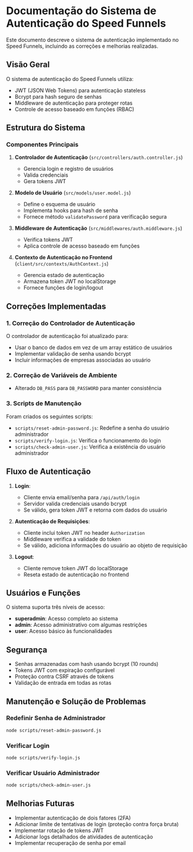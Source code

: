 # Documentação do Sistema de Autenticação do Speed Funnels

Este documento descreve o sistema de autenticação implementado no Speed Funnels, incluindo as correções e melhorias realizadas.

## Visão Geral

O sistema de autenticação do Speed Funnels utiliza:
- JWT (JSON Web Tokens) para autenticação stateless
- Bcrypt para hash seguro de senhas
- Middleware de autenticação para proteger rotas
- Controle de acesso baseado em funções (RBAC)

## Estrutura do Sistema

### Componentes Principais

1. **Controlador de Autenticação** (`src/controllers/auth.controller.js`)
   - Gerencia login e registro de usuários
   - Valida credenciais
   - Gera tokens JWT

2. **Modelo de Usuário** (`src/models/user.model.js`)
   - Define o esquema de usuário
   - Implementa hooks para hash de senha
   - Fornece método `validatePassword` para verificação segura

3. **Middleware de Autenticação** (`src/middlewares/auth.middleware.js`)
   - Verifica tokens JWT
   - Aplica controle de acesso baseado em funções

4. **Contexto de Autenticação no Frontend** (`client/src/contexts/AuthContext.js`)
   - Gerencia estado de autenticação
   - Armazena token JWT no localStorage
   - Fornece funções de login/logout

## Correções Implementadas

### 1. Correção do Controlador de Autenticação

O controlador de autenticação foi atualizado para:
- Usar o banco de dados em vez de um array estático de usuários
- Implementar validação de senha usando bcrypt
- Incluir informações de empresas associadas ao usuário

### 2. Correção de Variáveis de Ambiente

- Alterado `DB_PASS` para `DB_PASSWORD` para manter consistência

### 3. Scripts de Manutenção

Foram criados os seguintes scripts:
- `scripts/reset-admin-password.js`: Redefine a senha do usuário administrador
- `scripts/verify-login.js`: Verifica o funcionamento do login
- `scripts/check-admin-user.js`: Verifica a existência do usuário administrador

## Fluxo de Autenticação

1. **Login**:
   - Cliente envia email/senha para `/api/auth/login`
   - Servidor valida credenciais usando bcrypt
   - Se válido, gera token JWT e retorna com dados do usuário

2. **Autenticação de Requisições**:
   - Cliente inclui token JWT no header `Authorization`
   - Middleware verifica a validade do token
   - Se válido, adiciona informações do usuário ao objeto de requisição

3. **Logout**:
   - Cliente remove token JWT do localStorage
   - Reseta estado de autenticação no frontend

## Usuários e Funções

O sistema suporta três níveis de acesso:
- **superadmin**: Acesso completo ao sistema
- **admin**: Acesso administrativo com algumas restrições
- **user**: Acesso básico às funcionalidades

## Segurança

- Senhas armazenadas com hash usando bcrypt (10 rounds)
- Tokens JWT com expiração configurável
- Proteção contra CSRF através de tokens
- Validação de entrada em todas as rotas

## Manutenção e Solução de Problemas

### Redefinir Senha de Administrador

```bash
node scripts/reset-admin-password.js
```

### Verificar Login

```bash
node scripts/verify-login.js
```

### Verificar Usuário Administrador

```bash
node scripts/check-admin-user.js
```

## Melhorias Futuras

- Implementar autenticação de dois fatores (2FA)
- Adicionar limite de tentativas de login (proteção contra força bruta)
- Implementar rotação de tokens JWT
- Adicionar logs detalhados de atividades de autenticação
- Implementar recuperação de senha por email
